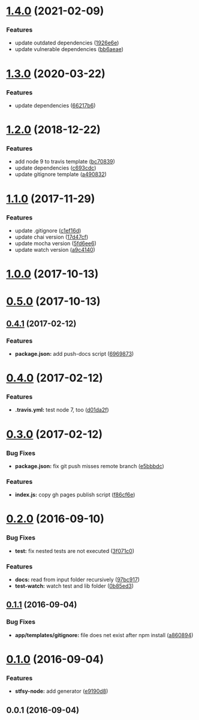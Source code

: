<a name="1.4.0"></a>
# [1.4.0](https://github.com/stfsy/generator-stfsy-node/compare/v1.3.0...v1.4.0) (2021-02-09)


### Features

* update outdated dependencies ([1926e6e](https://github.com/stfsy/generator-stfsy-node/commit/1926e6e))
* update vulnerable dependencies ([bb6aeae](https://github.com/stfsy/generator-stfsy-node/commit/bb6aeae))



<a name="1.3.0"></a>
# [1.3.0](https://github.com/stfsy/generator-stfsy-node/compare/v1.2.0...v1.3.0) (2020-03-22)


### Features

* update dependencies ([66217b6](https://github.com/stfsy/generator-stfsy-node/commit/66217b6))



<a name="1.2.0"></a>
# [1.2.0](https://github.com/stfsy/generator-stfsy-node/compare/v1.1.0...v1.2.0) (2018-12-22)


### Features

* add node 9 to travis template ([bc70839](https://github.com/stfsy/generator-stfsy-node/commit/bc70839))
* update dependencies ([c693cdc](https://github.com/stfsy/generator-stfsy-node/commit/c693cdc))
* update gitignore template ([a490832](https://github.com/stfsy/generator-stfsy-node/commit/a490832))



<a name="1.1.0"></a>
# [1.1.0](https://github.com/stfsy/generator-stfsy-node/compare/v0.4.1...v1.1.0) (2017-11-29)


### Features

* update .gitignore ([c1ef16d](https://github.com/stfsy/generator-stfsy-node/commit/c1ef16d))
* update chai version ([17d47cf](https://github.com/stfsy/generator-stfsy-node/commit/17d47cf))
* update mocha version ([5fd6ee6](https://github.com/stfsy/generator-stfsy-node/commit/5fd6ee6))
* update watch version ([a9c4140](https://github.com/stfsy/generator-stfsy-node/commit/a9c4140))



<a name="1.0.0"></a>
# [1.0.0](https://github.com/stfsy/generator-stfsy-node/compare/v0.5.0...v1.0.0) (2017-10-13)



<a name="0.5.0"></a>
# [0.5.0](https://github.com/stfsy/generator-stfsy-node/compare/v0.4.1...v0.5.0) (2017-10-13)



<a name="0.4.1"></a>
## [0.4.1](https://github.com/stfsy/generator-stfsy-node/compare/v0.4.0...v0.4.1) (2017-02-12)


### Features

* **package.json:** add push-docs script ([6969873](https://github.com/stfsy/generator-stfsy-node/commit/6969873))



<a name="0.4.0"></a>
# [0.4.0](https://github.com/stfsy/generator-stfsy-node/compare/v0.3.0...v0.4.0) (2017-02-12)


### Features

* **.travis.yml:** test node 7, too ([d01da2f](https://github.com/stfsy/generator-stfsy-node/commit/d01da2f))



<a name="0.3.0"></a>
# [0.3.0](https://github.com/stfsy/generator-stfsy-node/compare/v0.2.0...v0.3.0) (2017-02-12)


### Bug Fixes

* **package.json:** fix git push misses remote branch ([e5bbbdc](https://github.com/stfsy/generator-stfsy-node/commit/e5bbbdc))


### Features

* **index.js:** copy gh pages publish script ([f86cf6e](https://github.com/stfsy/generator-stfsy-node/commit/f86cf6e))



<a name="0.2.0"></a>
# [0.2.0](https://github.com/stfsy/generator-stfsy-node/compare/v0.1.1...v0.2.0) (2016-09-10)


### Bug Fixes

* **test:** fix nested tests are not executed ([3f071c0](https://github.com/stfsy/generator-stfsy-node/commit/3f071c0))


### Features

* **docs:** read from input folder recursively ([97bc917](https://github.com/stfsy/generator-stfsy-node/commit/97bc917))
* **test-watch:** watch test and lib folder ([0b85ed3](https://github.com/stfsy/generator-stfsy-node/commit/0b85ed3))



<a name="0.1.1"></a>
## [0.1.1](https://github.com/stfsy/generator-stfsy-node/compare/v0.1.0...v0.1.1) (2016-09-04)


### Bug Fixes

* **app/templates/gitignore:** file does net exist after npm install ([a860894](https://github.com/stfsy/generator-stfsy-node/commit/a860894))



<a name="0.1.0"></a>
# [0.1.0](https://github.com/stfsy/generator-stfsy-node/compare/v0.0.1...v0.1.0) (2016-09-04)


### Features

* **stfsy-node:** add generator ([e9190d8](https://github.com/stfsy/generator-stfsy-node/commit/e9190d8))



<a name="0.0.1"></a>
## 0.0.1 (2016-09-04)



